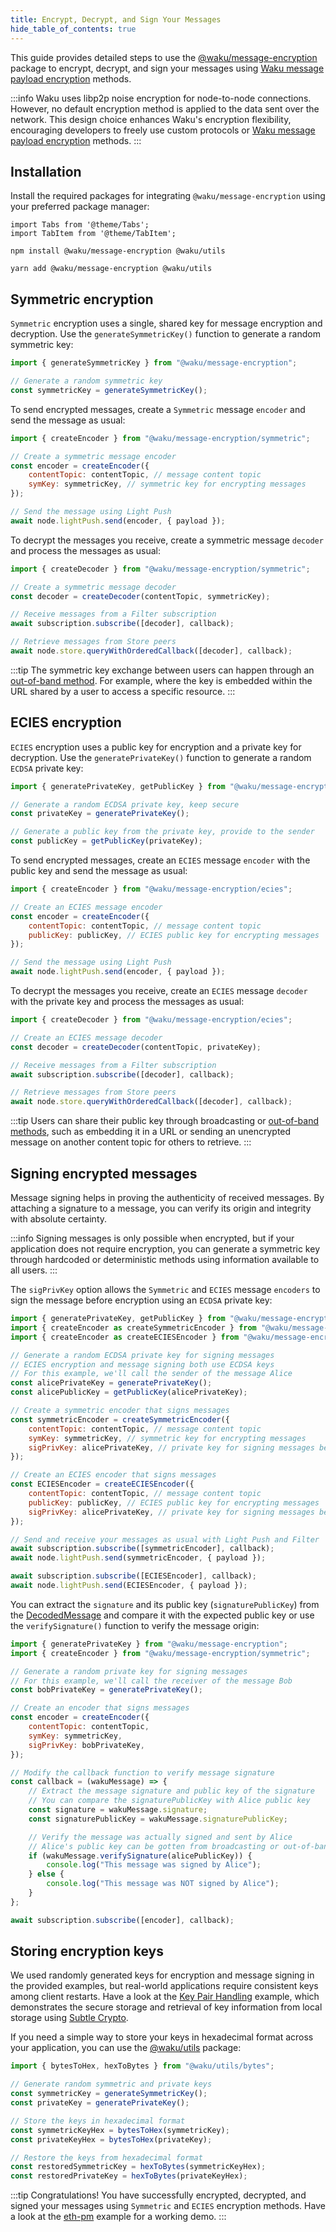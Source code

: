```yaml
---
title: Encrypt, Decrypt, and Sign Your Messages
hide_table_of_contents: true
---
```


This guide provides detailed steps to use the [@waku/message-encryption](https://www.npmjs.com/package/@waku/message-encryption) package to encrypt, decrypt, and sign your messages using [Waku message payload encryption](/learn/glossary#waku-message-payload-encryption) methods.

:::info
Waku uses libp2p noise encryption for node-to-node connections. However, no default encryption method is applied to the data sent over the network. This design choice enhances Waku's encryption flexibility, encouraging developers to freely use custom protocols or [Waku message payload encryption](/learn/glossary#waku-message-payload-encryption) methods.
:::

## Installation

Install the required packages for integrating `@waku/message-encryption` using your preferred package manager:

```mdx-code-block
import Tabs from '@theme/Tabs';
import TabItem from '@theme/TabItem';
```

<Tabs groupId="package-manager">
<TabItem value="npm" label="NPM">

```shell
npm install @waku/message-encryption @waku/utils
```

</TabItem>
<TabItem value="yarn" label="Yarn">

```shell
yarn add @waku/message-encryption @waku/utils
```

</TabItem>
</Tabs>

## Symmetric encryption

`Symmetric` encryption uses a single, shared key for message encryption and decryption. Use the `generateSymmetricKey()` function to generate a random symmetric key:

```js
import { generateSymmetricKey } from "@waku/message-encryption";

// Generate a random symmetric key
const symmetricKey = generateSymmetricKey();
```

To send encrypted messages, create a `Symmetric` message `encoder` and send the message as usual:

```js title="Sender client"
import { createEncoder } from "@waku/message-encryption/symmetric";

// Create a symmetric message encoder
const encoder = createEncoder({
	contentTopic: contentTopic, // message content topic
	symKey: symmetricKey, // symmetric key for encrypting messages
});

// Send the message using Light Push
await node.lightPush.send(encoder, { payload });
```

To decrypt the messages you receive, create a symmetric message `decoder` and process the messages as usual:

```js title="Receiver client"
import { createDecoder } from "@waku/message-encryption/symmetric";

// Create a symmetric message decoder
const decoder = createDecoder(contentTopic, symmetricKey);

// Receive messages from a Filter subscription
await subscription.subscribe([decoder], callback);

// Retrieve messages from Store peers
await node.store.queryWithOrderedCallback([decoder], callback);
```

:::tip
The symmetric key exchange between users can happen through an [out-of-band method](/learn/glossary#out-of-band). For example, where the key is embedded within the URL shared by a user to access a specific resource.
:::

## ECIES encryption

`ECIES` encryption uses a public key for encryption and a private key for decryption. Use the `generatePrivateKey()` function to generate a random `ECDSA` private key:

```js
import { generatePrivateKey, getPublicKey } from "@waku/message-encryption";

// Generate a random ECDSA private key, keep secure
const privateKey = generatePrivateKey();

// Generate a public key from the private key, provide to the sender
const publicKey = getPublicKey(privateKey);
```

To send encrypted messages, create an `ECIES` message `encoder` with the public key and send the message as usual:

```js title="Sender client"
import { createEncoder } from "@waku/message-encryption/ecies";

// Create an ECIES message encoder
const encoder = createEncoder({
	contentTopic: contentTopic, // message content topic
	publicKey: publicKey, // ECIES public key for encrypting messages
});

// Send the message using Light Push
await node.lightPush.send(encoder, { payload });
```

To decrypt the messages you receive, create an `ECIES` message `decoder` with the private key and process the messages as usual:

```js title="Receiver client"
import { createDecoder } from "@waku/message-encryption/ecies";

// Create an ECIES message decoder
const decoder = createDecoder(contentTopic, privateKey);

// Receive messages from a Filter subscription
await subscription.subscribe([decoder], callback);

// Retrieve messages from Store peers
await node.store.queryWithOrderedCallback([decoder], callback);
```

:::tip
Users can share their public key through broadcasting or [out-of-band methods](/learn/glossary#out-of-band), such as embedding it in a URL or sending an unencrypted message on another content topic for others to retrieve.
:::

## Signing encrypted messages

Message signing helps in proving the authenticity of received messages. By attaching a signature to a message, you can verify its origin and integrity with absolute certainty.

:::info
Signing messages is only possible when encrypted, but if your application does not require encryption, you can generate a symmetric key through hardcoded or deterministic methods using information available to all users.
:::

The `sigPrivKey` option allows the `Symmetric` and `ECIES` message `encoders` to sign the message before encryption using an `ECDSA` private key:

```js title="Alice (sender) client"
import { generatePrivateKey, getPublicKey } from "@waku/message-encryption";
import { createEncoder as createSymmetricEncoder } from "@waku/message-encryption/symmetric";
import { createEncoder as createECIESEncoder } from "@waku/message-encryption/ecies";

// Generate a random ECDSA private key for signing messages
// ECIES encryption and message signing both use ECDSA keys
// For this example, we'll call the sender of the message Alice
const alicePrivateKey = generatePrivateKey();
const alicePublicKey = getPublicKey(alicePrivateKey);

// Create a symmetric encoder that signs messages
const symmetricEncoder = createSymmetricEncoder({
	contentTopic: contentTopic, // message content topic
	symKey: symmetricKey, // symmetric key for encrypting messages
	sigPrivKey: alicePrivateKey, // private key for signing messages before encryption
});

// Create an ECIES encoder that signs messages
const ECIESEncoder = createECIESEncoder({
	contentTopic: contentTopic, // message content topic
	publicKey: publicKey, // ECIES public key for encrypting messages
	sigPrivKey: alicePrivateKey, // private key for signing messages before encryption
});

// Send and receive your messages as usual with Light Push and Filter
await subscription.subscribe([symmetricEncoder], callback);
await node.lightPush.send(symmetricEncoder, { payload });

await subscription.subscribe([ECIESEncoder], callback);
await node.lightPush.send(ECIESEncoder, { payload });
```

You can extract the `signature` and its public key (`signaturePublicKey`) from the [DecodedMessage](https://js.waku.org/classes/_waku_message_encryption.DecodedMessage.html) and compare it with the expected public key or use the `verifySignature()` function to verify the message origin:

```js title="Bob (receiver) client"
import { generatePrivateKey } from "@waku/message-encryption";
import { createEncoder } from "@waku/message-encryption/symmetric";

// Generate a random private key for signing messages
// For this example, we'll call the receiver of the message Bob
const bobPrivateKey = generatePrivateKey();

// Create an encoder that signs messages
const encoder = createEncoder({
	contentTopic: contentTopic,
	symKey: symmetricKey,
	sigPrivKey: bobPrivateKey,
});

// Modify the callback function to verify message signature
const callback = (wakuMessage) => {
	// Extract the message signature and public key of the signature
	// You can compare the signaturePublicKey with Alice public key
	const signature = wakuMessage.signature;
	const signaturePublicKey = wakuMessage.signaturePublicKey;

	// Verify the message was actually signed and sent by Alice
	// Alice's public key can be gotten from broadcasting or out-of-band methods
	if (wakuMessage.verifySignature(alicePublicKey)) {
		console.log("This message was signed by Alice");
	} else {
		console.log("This message was NOT signed by Alice");
	}
};

await subscription.subscribe([encoder], callback);
```

## Storing encryption keys

We used randomly generated keys for encryption and message signing in the provided examples, but real-world applications require consistent keys among client restarts. Have a look at the [Key Pair Handling](https://github.com/waku-org/js-waku-examples/tree/master/examples/eth-pm/src/key_pair_handling) example, which demonstrates the secure storage and retrieval of key information from local storage using [Subtle Crypto](https://developer.mozilla.org/en-US/docs/Web/API/SubtleCrypto).

If you need a simple way to store your keys in hexadecimal format across your application, you can use the [@waku/utils](https://www.npmjs.com/package/@waku/utils) package:

```js
import { bytesToHex, hexToBytes } from "@waku/utils/bytes";

// Generate random symmetric and private keys
const symmetricKey = generateSymmetricKey();
const privateKey = generatePrivateKey();

// Store the keys in hexadecimal format
const symmetricKeyHex = bytesToHex(symmetricKey);
const privateKeyHex = bytesToHex(privateKey);

// Restore the keys from hexadecimal format
const restoredSymmetricKey = hexToBytes(symmetricKeyHex);
const restoredPrivateKey = hexToBytes(privateKeyHex);
```

:::tip Congratulations!
You have successfully encrypted, decrypted, and signed your messages using `Symmetric` and `ECIES` encryption methods. Have a look at the [eth-pm](https://github.com/waku-org/js-waku-examples/tree/master/examples/eth-pm) example for a working demo.
:::

<!-- [flush-notes](https://github.com/waku-org/js-waku-examples/tree/master/examples/flush-notes) and -->